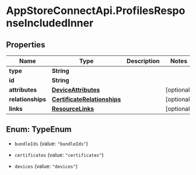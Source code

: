 # AppStoreConnectApi.ProfilesResponseIncludedInner

## Properties

Name | Type | Description | Notes
------------ | ------------- | ------------- | -------------
**type** | **String** |  | 
**id** | **String** |  | 
**attributes** | [**DeviceAttributes**](DeviceAttributes.md) |  | [optional] 
**relationships** | [**CertificateRelationships**](CertificateRelationships.md) |  | [optional] 
**links** | [**ResourceLinks**](ResourceLinks.md) |  | [optional] 



## Enum: TypeEnum


* `bundleIds` (value: `"bundleIds"`)

* `certificates` (value: `"certificates"`)

* `devices` (value: `"devices"`)




